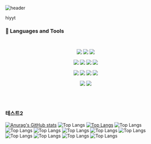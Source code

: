 ![header](https://capsule-render.vercel.app/api?type=waving&color=0:fad0c4,100:ffd1ff&text=Welcome!&height=330)


hiyyt
### 🤿 Languages and Tools
<br>
<p align="center">
  <img src="https://img.shields.io/badge/javascript-F7DF1E?style=for-the-badge&logo=javascript&logoColor=black">
  <img src="https://img.shields.io/badge/typescript-3178C6?style=for-the-badge&logo=typescript&logoColor=white">
  <img src="https://img.shields.io/badge/node.js-339933?style=for-the-badge&logo=nodedotjs&logoColor=white">
</p>
<p align="center">
  <img src="https://img.shields.io/badge/nestjs-E0234E?style=for-the-badge&logo=nestjs&logoColor=white">
  <img src="https://img.shields.io/badge/express-000000?style=for-the-badge&logo=express&logoColor=white">
  <img src="https://img.shields.io/badge/jest-C21325?style=for-the-badge&logo=jest&logoColor=white">
  <img src="https://img.shields.io/badge/docker-2496ED?style=for-the-badge&logo=docker&logoColor=white">
</p>
<p align="center">
  <img src="https://img.shields.io/badge/mysql-4479A1?style=for-the-badge&logo=mysql&logoColor=white">
  <img src="https://img.shields.io/badge/typeorm-f60801?style=for-the-badge&logo=typeorm&logoColor=white">
  <img src="https://img.shields.io/badge/sequelize-52B0E7?style=for-the-badge&logo=sequelize&logoColor=white">
  <img src="https://img.shields.io/badge/prisma-2D3748?style=for-the-badge&logo=prisma&logoColor=white">
</p>
<p align="center">
  <img src="https://img.shields.io/badge/jenkins-D24939?style=for-the-badge&logo=jenkins&logoColor=white">
  <img src="https://img.shields.io/badge/githubactions-2088FF?style=for-the-badge&logo=githubactions&logoColor=white">
</p>
<br>

# 

### 테스트2

[![Anurag's GitHub stats](https://github-readme-stats.vercel.app/api?username=leegunsun)](https://github.com/anuraghazra/github-readme-stats)
![Top Langs](https://github-readme-stats.vercel.app/api/top-langs/?username=leegunsun&layout=compact&theme=gruvbox)
[![Top Langs](https://github-readme-stats.vercel.app/api/top-langs/?username=leegunsun&layout=compact&theme=gruvbox)](https://github.com/anuraghazra/github-readme-stats)
![Top Langs](https://github-readme-stats.vercel.app/api/top-langs/?username=leegunsun&layout=compact&theme=dark)
![Top Langs](https://github-readme-stats.vercel.app/api/top-langs/?username=leegunsun&layout=compact&theme=white)
![Top Langs](https://github-readme-stats.vercel.app/api/top-langs/?username=leegunsun&layout=compact&theme=radical)
![Top Langs](https://github-readme-stats.vercel.app/api/top-langs/?username=leegunsun&layout=compact&theme=merko)
![Top Langs](https://github-readme-stats.vercel.app/api/top-langs/?username=leegunsun&layout=compact&theme=tokyonight)
![Top Langs](https://github-readme-stats.vercel.app/api/top-langs/?username=leegunsun&layout=compact&theme=onedark)
![Top Langs](https://github-readme-stats.vercel.app/api/top-langs/?username=leegunsun&layout=compact&theme=cobalt)
![Top Langs](https://github-readme-stats.vercel.app/api/top-langs/?username=leegunsun&layout=compact&theme=synthwave)
![Top Langs](https://github-readme-stats.vercel.app/api/top-langs/?username=leegunsun&layout=compact&theme=highcontrast)
![Top Langs](https://github-readme-stats.vercel.app/api/top-langs/?username=leegunsun&layout=compact&theme=dracula)

#
